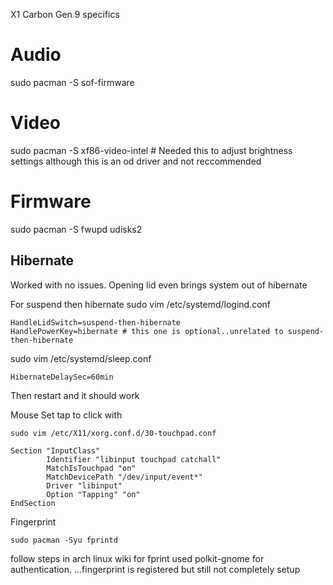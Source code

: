 X1 Carbon Gen 9 specifics

# Audio
sudo pacman -S sof-firmware

# Video
sudo pacman -S xf86-video-intel # Needed this to adjust brightness settings although this is an od driver and not reccommended

# Firmware

sudo pacman -S fwupd udisks2

## Hibernate

Worked with no issues. Opening lid even brings system out of hibernate

For suspend then hibernate
sudo vim /etc/systemd/logind.conf
```
HandleLidSwitch=suspend-then-hibernate
HandlePowerKey=hibernate # this one is optional..unrelated to suspend-then-hibernate
```

sudo vim /etc/systemd/sleep.conf
```
HibernateDelaySec=60min
```
Then restart and it should work


Mouse Set tap to click with
```
sudo vim /etc/X11/xorg.conf.d/30-touchpad.conf

Section "InputClass"
        Identifier "libinput touchpad catchall"
        MatchIsTouchpad "on"
        MatchDevicePath "/dev/input/event*"
        Driver "libinput"
        Option "Tapping" "on"
EndSection
```


Fingerprint
```
sudo pacman -Syu fprintd
```
follow steps in arch linux wiki for fprint
used polkit-gnome for authentication. ...fingerprint is registered but still not completely setup
